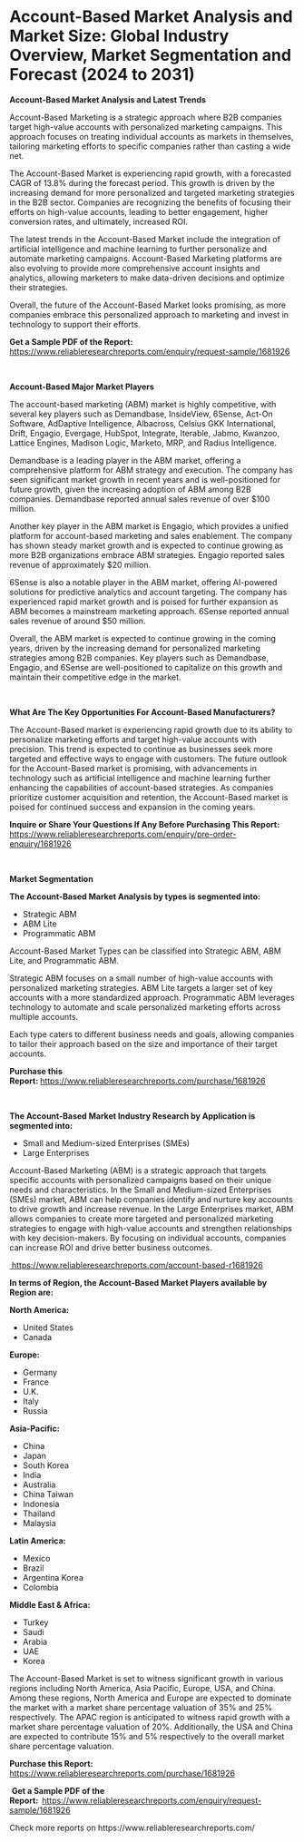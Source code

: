<p><h1>Account-Based Market Analysis and Market Size: Global Industry Overview, Market Segmentation and Forecast (2024 to 2031)</h1></p><p><strong>Account-Based Market Analysis and Latest Trends</strong></p>
<p><p>Account-Based Marketing is a strategic approach where B2B companies target high-value accounts with personalized marketing campaigns. This approach focuses on treating individual accounts as markets in themselves, tailoring marketing efforts to specific companies rather than casting a wide net.</p><p>The Account-Based Market is experiencing rapid growth, with a forecasted CAGR of 13.8% during the forecast period. This growth is driven by the increasing demand for more personalized and targeted marketing strategies in the B2B sector. Companies are recognizing the benefits of focusing their efforts on high-value accounts, leading to better engagement, higher conversion rates, and ultimately, increased ROI.</p><p>The latest trends in the Account-Based Market include the integration of artificial intelligence and machine learning to further personalize and automate marketing campaigns. Account-Based Marketing platforms are also evolving to provide more comprehensive account insights and analytics, allowing marketers to make data-driven decisions and optimize their strategies.</p><p>Overall, the future of the Account-Based Market looks promising, as more companies embrace this personalized approach to marketing and invest in technology to support their efforts.</p></p>
<p><strong>Get a Sample PDF of the Report:&nbsp;</strong> <a href="https://www.reliableresearchreports.com/enquiry/request-sample/1681926">https://www.reliableresearchreports.com/enquiry/request-sample/1681926</a></p>
<p>&nbsp;</p>
<p><strong>Account-Based Major Market Players</strong></p>
<p><p>The account-based marketing (ABM) market is highly competitive, with several key players such as Demandbase, InsideView, 6Sense, Act-On Software, AdDaptive Intelligence, Albacross, Celsius GKK International, Drift, Engagio, Evergage, HubSpot, Integrate, Iterable, Jabmo, Kwanzoo, Lattice Engines, Madison Logic, Marketo, MRP, and Radius Intelligence. </p><p>Demandbase is a leading player in the ABM market, offering a comprehensive platform for ABM strategy and execution. The company has seen significant market growth in recent years and is well-positioned for future growth, given the increasing adoption of ABM among B2B companies. Demandbase reported annual sales revenue of over $100 million.</p><p>Another key player in the ABM market is Engagio, which provides a unified platform for account-based marketing and sales enablement. The company has shown steady market growth and is expected to continue growing as more B2B organizations embrace ABM strategies. Engagio reported sales revenue of approximately $20 million.</p><p>6Sense is also a notable player in the ABM market, offering AI-powered solutions for predictive analytics and account targeting. The company has experienced rapid market growth and is poised for further expansion as ABM becomes a mainstream marketing approach. 6Sense reported annual sales revenue of around $50 million.</p><p>Overall, the ABM market is expected to continue growing in the coming years, driven by the increasing demand for personalized marketing strategies among B2B companies. Key players such as Demandbase, Engagio, and 6Sense are well-positioned to capitalize on this growth and maintain their competitive edge in the market.</p></p>
<p>&nbsp;</p>
<p><strong>What Are The Key Opportunities For Account-Based Manufacturers?</strong></p>
<p><p>The Account-Based market is experiencing rapid growth due to its ability to personalize marketing efforts and target high-value accounts with precision. This trend is expected to continue as businesses seek more targeted and effective ways to engage with customers. The future outlook for the Account-Based market is promising, with advancements in technology such as artificial intelligence and machine learning further enhancing the capabilities of account-based strategies. As companies prioritize customer acquisition and retention, the Account-Based market is poised for continued success and expansion in the coming years.</p></p>
<p><strong>Inquire or Share Your Questions If Any Before Purchasing This Report:</strong> <a href="https://www.reliableresearchreports.com/enquiry/pre-order-enquiry/1681926">https://www.reliableresearchreports.com/enquiry/pre-order-enquiry/1681926</a></p>
<p>&nbsp;</p>
<p><strong>Market Segmentation</strong></p>
<p><strong>The Account-Based Market Analysis by types is segmented into:</strong></p>
<p><ul><li>Strategic ABM</li><li>ABM Lite</li><li>Programmatic ABM</li></ul></p>
<p><p>Account-Based Market Types can be classified into Strategic ABM, ABM Lite, and Programmatic ABM. </p><p>Strategic ABM focuses on a small number of high-value accounts with personalized marketing strategies. ABM Lite targets a larger set of key accounts with a more standardized approach. Programmatic ABM leverages technology to automate and scale personalized marketing efforts across multiple accounts.</p><p>Each type caters to different business needs and goals, allowing companies to tailor their approach based on the size and importance of their target accounts.</p></p>
<p><strong>Purchase this Report:&nbsp;</strong><a href="https://www.reliableresearchreports.com/purchase/1681926">https://www.reliableresearchreports.com/purchase/1681926</a></p>
<p>&nbsp;</p>
<p><strong>The Account-Based Market Industry Research by Application is segmented into:</strong></p>
<p><ul><li>Small and Medium-sized Enterprises (SMEs)</li><li>Large Enterprises</li></ul></p>
<p><p>Account-Based Marketing (ABM) is a strategic approach that targets specific accounts with personalized campaigns based on their unique needs and characteristics. In the Small and Medium-sized Enterprises (SMEs) market, ABM can help companies identify and nurture key accounts to drive growth and increase revenue. In the Large Enterprises market, ABM allows companies to create more targeted and personalized marketing strategies to engage with high-value accounts and strengthen relationships with key decision-makers. By focusing on individual accounts, companies can increase ROI and drive better business outcomes.</p></p>
<p><a href="https://www.reliableresearchreports.com/account-based-r1681926">&nbsp;https://www.reliableresearchreports.com/account-based-r1681926</a></p>
<p><strong>In terms of Region, the Account-Based Market Players available by Region are:</strong></p>
<p>
    <p> <strong> North America: </strong>
        <ul>
            <li>United States</li>
            <li>Canada</li>
        </ul>
        </p> 
    <p> <strong> Europe: </strong>
        <ul>
            <li>Germany</li>
            <li>France</li>
            <li>U.K.</li>
            <li>Italy</li>
            <li>Russia</li>
        </ul>
        </p> 
    <p> <strong> Asia-Pacific: </strong>
        <ul>
            <li>China</li>
            <li>Japan</li>
            <li>South Korea</li>
            <li>India</li>
            <li>Australia</li>
            <li>China Taiwan</li>
            <li>Indonesia</li>
            <li>Thailand</li>
            <li>Malaysia</li>
        </ul>
        </p> 
    <p> <strong> Latin America: </strong>
        <ul>
            <li>Mexico</li>
            <li>Brazil</li>
            <li>Argentina Korea</li>
            <li>Colombia</li>
        </ul>
        </p> 
    <p> <strong> Middle East & Africa: </strong>
        <ul>
            <li>Turkey</li>
            <li>Saudi</li>
            <li>Arabia</li>
            <li>UAE</li>
            <li>Korea</li>
        </ul>
    </p>
    </p>
<p><p>The Account-Based Market is set to witness significant growth in various regions including North America, Asia Pacific, Europe, USA, and China. Among these regions, North America and Europe are expected to dominate the market with a market share percentage valuation of 35% and 25% respectively. The APAC region is anticipated to witness rapid growth with a market share percentage valuation of 20%. Additionally, the USA and China are expected to contribute 15% and 5% respectively to the overall market share percentage valuation.</p></p>
<p><strong>Purchase this Report: </strong><a href="https://www.reliableresearchreports.com/purchase/1681926">https://www.reliableresearchreports.com/purchase/1681926</a></p>
<p>&nbsp;<strong>Get a Sample PDF of the Report:&nbsp;&nbsp;</strong><a href="https://www.reliableresearchreports.com/enquiry/request-sample/1681926">https://www.reliableresearchreports.com/enquiry/request-sample/1681926</a></p>
<p><strong></strong></p>
<p>Check more reports on https://www.reliableresearchreports.com/</p>